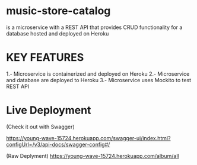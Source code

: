 # music-store-catalog
is a microservice with a REST API that provides CRUD functionality for a database hosted and deployed on Heroku

# KEY FEATURES

1.- Microservice is containerized and deployed on Heroku
2.- Microservice and database are deployed to Heroku
3.- Microservice uses Mockito to test REST API


# Live Deployment

(Check it out with Swagger) 

 https://young-wave-15724.herokuapp.com/swagger-ui/index.html?configUrl=/v3/api-docs/swagger-config#/
 
 
 (Raw Deplyment)   https://young-wave-15724.herokuapp.com/album/all
